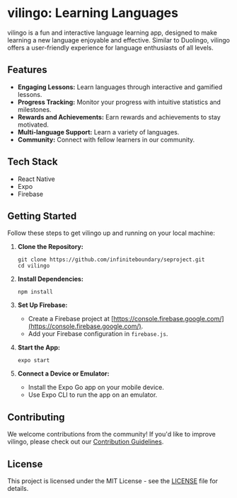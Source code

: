 # vilingo: Learning Languages

vilingo is a fun and interactive language learning app, designed to make learning a new language enjoyable and effective. Similar to Duolingo, vilingo offers a user-friendly experience for language enthusiasts of all levels.

## Features

- **Engaging Lessons:** Learn languages through interactive and gamified lessons.
- **Progress Tracking:** Monitor your progress with intuitive statistics and milestones.
- **Rewards and Achievements:** Earn rewards and achievements to stay motivated.
- **Multi-language Support:** Learn a variety of languages.
- **Community:** Connect with fellow learners in our community.

## Tech Stack

- React Native
- Expo
- Firebase

## Getting Started

Follow these steps to get vilingo up and running on your local machine:

1. **Clone the Repository:**

   ```
   git clone https://github.com/infiniteboundary/seproject.git
   cd vilingo
   ```

2. **Install Dependencies:**

   ```
   npm install
   ```

3. **Set Up Firebase:**

   - Create a Firebase project at [https://console.firebase.google.com/](https://console.firebase.google.com/).
   - Add your Firebase configuration in `firebase.js`.

4. **Start the App:**

   ```
   expo start
   ```

5. **Connect a Device or Emulator:**
   - Install the Expo Go app on your mobile device.
   - Use Expo CLI to run the app on an emulator.

## Contributing

We welcome contributions from the community! If you'd like to improve vilingo, please check out our [Contribution Guidelines](CONTRIBUTING.md).

## License

This project is licensed under the MIT License - see the [LICENSE](LICENSE) file for details.


